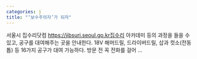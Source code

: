 ```yaml
---
categories: j
title: "‘보수주의자’가 되자"
---
```


				
		
			
				
					
					
						
						
						
					
					
				
				
			
			
			
서울시 집수리닷컴 https://jibsuri.seoul.go.kr집수리 아카데미 등의 과정을 들을 수 있고, 공구를 대여해주는 곳을 안내한다. 18V 해머드릴, 드라이버드릴, 삽과 컷소(전동톱) 등 16가지 공구가 대여 가능하다. 방문 전 꼭 전화를 걸어 ...		
			